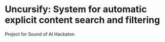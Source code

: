# Uncursify: System for automatic explicit content search and filtering
Project for Sound of AI Hackaton
